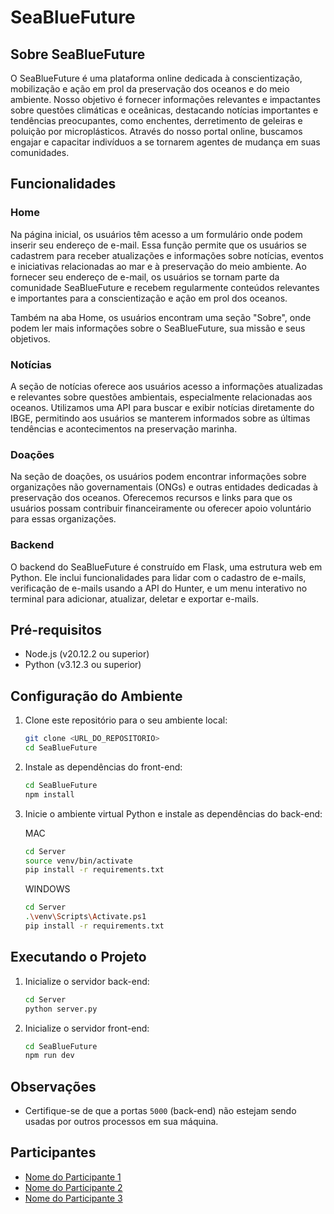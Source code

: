 # SeaBlueFuture

## Sobre SeaBlueFuture

O SeaBlueFuture é uma plataforma online dedicada à conscientização, mobilização e ação em prol da preservação dos oceanos e do meio ambiente. Nosso objetivo é fornecer informações relevantes e impactantes sobre questões climáticas e oceânicas, destacando notícias importantes e tendências preocupantes, como enchentes, derretimento de geleiras e poluição por microplásticos. Através do nosso portal online, buscamos engajar e capacitar indivíduos a se tornarem agentes de mudança em suas comunidades.

## Funcionalidades

### Home

Na página inicial, os usuários têm acesso a um formulário onde podem inserir seu endereço de e-mail. Essa função permite que os usuários se cadastrem para receber atualizações e informações sobre notícias, eventos e iniciativas relacionadas ao mar e à preservação do meio ambiente. Ao fornecer seu endereço de e-mail, os usuários se tornam parte da comunidade SeaBlueFuture e recebem regularmente conteúdos relevantes e importantes para a conscientização e ação em prol dos oceanos.

Também na aba Home, os usuários encontram uma seção "Sobre", onde podem ler mais informações sobre o SeaBlueFuture, sua missão e seus objetivos.

### Notícias

A seção de notícias oferece aos usuários acesso a informações atualizadas e relevantes sobre questões ambientais, especialmente relacionadas aos oceanos. Utilizamos uma API para buscar e exibir notícias diretamente do IBGE, permitindo aos usuários se manterem informados sobre as últimas tendências e acontecimentos na preservação marinha.

### Doações

Na seção de doações, os usuários podem encontrar informações sobre organizações não governamentais (ONGs) e outras entidades dedicadas à preservação dos oceanos. Oferecemos recursos e links para que os usuários possam contribuir financeiramente ou oferecer apoio voluntário para essas organizações.

### Backend

O backend do SeaBlueFuture é construído em Flask, uma estrutura web em Python. Ele inclui funcionalidades para lidar com o cadastro de e-mails, verificação de e-mails usando a API do Hunter, e um menu interativo no terminal para adicionar, atualizar, deletar e exportar e-mails.

## Pré-requisitos

- Node.js (v20.12.2 ou superior)
- Python (v3.12.3 ou superior)

## Configuração do Ambiente

1. Clone este repositório para o seu ambiente local:

    ```bash
    git clone <URL_DO_REPOSITORIO>
    cd SeaBlueFuture
    ```

2. Instale as dependências do front-end:

    ```bash
    cd SeaBlueFuture
    npm install
    ```

3. Inicie o ambiente virtual Python e instale as dependências do back-end:

    MAC
    ```bash
    cd Server
    source venv/bin/activate
    pip install -r requirements.txt
    ```
    WINDOWS

    ```bash
    cd Server
    .\venv\Scripts\Activate.ps1
    pip install -r requirements.txt
    ```

## Executando o Projeto

1. Inicialize o servidor back-end:

    ```bash
    cd Server
    python server.py
    ```

2. Inicialize o servidor front-end:

    ```bash
    cd SeaBlueFuture
    npm run dev
    ```

## Observações

- Certifique-se de que a portas `5000` (back-end) não estejam sendo usadas por outros processos em sua máquina.

## Participantes

- [Nome do Participante 1](https://github.com/participante1)
- [Nome do Participante 2](https://github.com/participante2)
- [Nome do Participante 3](https://github.com/participante3)